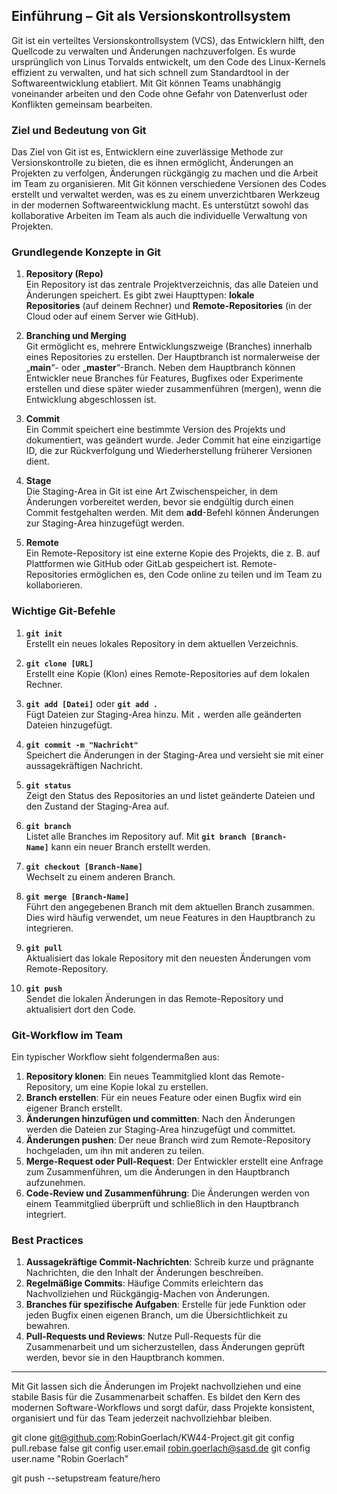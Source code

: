 ## Einführung – Git als Versionskontrollsystem

Git ist ein verteiltes Versionskontrollsystem (VCS), das Entwicklern hilft, den Quellcode zu verwalten und Änderungen nachzuverfolgen. Es wurde ursprünglich von Linus Torvalds entwickelt, um den Code des Linux-Kernels effizient zu verwalten, und hat sich schnell zum Standardtool in der Softwareentwicklung etabliert. Mit Git können Teams unabhängig voneinander arbeiten und den Code ohne Gefahr von Datenverlust oder Konflikten gemeinsam bearbeiten.

### Ziel und Bedeutung von Git

Das Ziel von Git ist es, Entwicklern eine zuverlässige Methode zur Versionskontrolle zu bieten, die es ihnen ermöglicht, Änderungen an Projekten zu verfolgen, Änderungen rückgängig zu machen und die Arbeit im Team zu organisieren. Mit Git können verschiedene Versionen des Codes erstellt und verwaltet werden, was es zu einem unverzichtbaren Werkzeug in der modernen Softwareentwicklung macht. Es unterstützt sowohl das kollaborative Arbeiten im Team als auch die individuelle Verwaltung von Projekten.

### Grundlegende Konzepte in Git

1. **Repository (Repo)**  
    Ein Repository ist das zentrale Projektverzeichnis, das alle Dateien und Änderungen speichert. Es gibt zwei Haupttypen: **lokale Repositories** (auf deinem Rechner) und **Remote-Repositories** (in der Cloud oder auf einem Server wie GitHub).
    
2. **Branching und Merging**  
    Git ermöglicht es, mehrere Entwicklungszweige (Branches) innerhalb eines Repositories zu erstellen. Der Hauptbranch ist normalerweise der „**main**“- oder „**master**“-Branch. Neben dem Hauptbranch können Entwickler neue Branches für Features, Bugfixes oder Experimente erstellen und diese später wieder zusammenführen (mergen), wenn die Entwicklung abgeschlossen ist.
    
3. **Commit**  
    Ein Commit speichert eine bestimmte Version des Projekts und dokumentiert, was geändert wurde. Jeder Commit hat eine einzigartige ID, die zur Rückverfolgung und Wiederherstellung früherer Versionen dient.
    
4. **Stage**  
    Die Staging-Area in Git ist eine Art Zwischenspeicher, in dem Änderungen vorbereitet werden, bevor sie endgültig durch einen Commit festgehalten werden. Mit dem **add**-Befehl können Änderungen zur Staging-Area hinzugefügt werden.
    
5. **Remote**  
    Ein Remote-Repository ist eine externe Kopie des Projekts, die z. B. auf Plattformen wie GitHub oder GitLab gespeichert ist. Remote-Repositories ermöglichen es, den Code online zu teilen und im Team zu kollaborieren.
    

### Wichtige Git-Befehle

1. **`git init`**  
    Erstellt ein neues lokales Repository in dem aktuellen Verzeichnis.
    
2. **`git clone [URL]`**  
    Erstellt eine Kopie (Klon) eines Remote-Repositories auf dem lokalen Rechner.
    
3. **`git add [Datei]`** oder **`git add .`**  
    Fügt Dateien zur Staging-Area hinzu. Mit **`.`** werden alle geänderten Dateien hinzugefügt.
    
4. **`git commit -m "Nachricht"`**  
    Speichert die Änderungen in der Staging-Area und versieht sie mit einer aussagekräftigen Nachricht.
    
5. **`git status`**  
    Zeigt den Status des Repositories an und listet geänderte Dateien und den Zustand der Staging-Area auf.
    
6. **`git branch`**  
    Listet alle Branches im Repository auf. Mit **`git branch [Branch-Name]`** kann ein neuer Branch erstellt werden.
    
7. **`git checkout [Branch-Name]`**  
    Wechselt zu einem anderen Branch.
    
8. **`git merge [Branch-Name]`**  
    Führt den angegebenen Branch mit dem aktuellen Branch zusammen. Dies wird häufig verwendet, um neue Features in den Hauptbranch zu integrieren.
    
9. **`git pull`**  
    Aktualisiert das lokale Repository mit den neuesten Änderungen vom Remote-Repository.
    
10. **`git push`**  
    Sendet die lokalen Änderungen in das Remote-Repository und aktualisiert dort den Code.
    

### Git-Workflow im Team

Ein typischer Workflow sieht folgendermaßen aus:

1. **Repository klonen**: Ein neues Teammitglied klont das Remote-Repository, um eine Kopie lokal zu erstellen.
2. **Branch erstellen**: Für ein neues Feature oder einen Bugfix wird ein eigener Branch erstellt.
3. **Änderungen hinzufügen und committen**: Nach den Änderungen werden die Dateien zur Staging-Area hinzugefügt und committet.
4. **Änderungen pushen**: Der neue Branch wird zum Remote-Repository hochgeladen, um ihn mit anderen zu teilen.
5. **Merge-Request oder Pull-Request**: Der Entwickler erstellt eine Anfrage zum Zusammenführen, um die Änderungen in den Hauptbranch aufzunehmen.
6. **Code-Review und Zusammenführung**: Die Änderungen werden von einem Teammitglied überprüft und schließlich in den Hauptbranch integriert.

### Best Practices

1. **Aussagekräftige Commit-Nachrichten**: Schreib kurze und prägnante Nachrichten, die den Inhalt der Änderungen beschreiben.
2. **Regelmäßige Commits**: Häufige Commits erleichtern das Nachvollziehen und Rückgängig-Machen von Änderungen.
3. **Branches für spezifische Aufgaben**: Erstelle für jede Funktion oder jeden Bugfix einen eigenen Branch, um die Übersichtlichkeit zu bewahren.
4. **Pull-Requests und Reviews**: Nutze Pull-Requests für die Zusammenarbeit und um sicherzustellen, dass Änderungen geprüft werden, bevor sie in den Hauptbranch kommen.

---

Mit Git lassen sich die Änderungen im Projekt nachvollziehen und eine stabile Basis für die Zusammenarbeit schaffen. Es bildet den Kern des modernen Software-Workflows und sorgt dafür, dass Projekte konsistent, organisiert und für das Team jederzeit nachvollziehbar bleiben.

git clone git@github.com:RobinGoerlach/KW44-Project.git
git config pull.rebase false
git config user.email robin.goerlach@sasd.de
git config user.name "Robin Goerlach"


git push --setupstream feature/hero